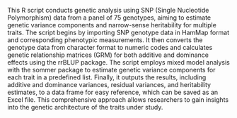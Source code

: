 This R script conducts genetic analysis using SNP (Single Nucleotide Polymorphism) data from a panel of 75 genotypes, aiming to estimate genetic variance components and narrow-sense heritability for multiple traits. 
The script begins by importing SNP genotype data in HamMap format and corresponding phenotypic measurements. It then converts the genotype data from character format to numeric codes and calculates genetic relationship matrices (GRM) for both additive and dominance effects using the rrBLUP package. 
The script employs mixed model analysis with the sommer package to estimate genetic variance components for each trait in a predefined list. 
Finally, it outputs the results, including additive and dominance variances, residual variances, and heritability estimates, to a data frame for easy reference, which can be saved as an Excel file. 
This comprehensive approach allows researchers to gain insights into the genetic architecture of the traits under study.

